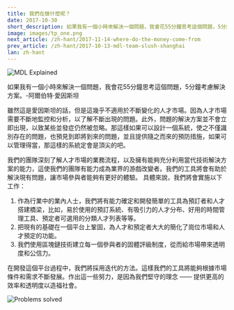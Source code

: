 ```yaml
---
title: 我們在做什麼呢？
date: 2017-10-30
short_description: 如果我有一個小時來解決一個問題，我會花55分鐘思考這個問題，5分鐘考慮解決方案。-阿爾伯特·愛因斯坦
image: images/tp_one.png
next_article: /zh-hant/2017-11-14-where-do-the-money-come-from
prev_article: /zh-hant/2017-10-13-mdl-team-slush-shanghai
lan: zh-hant
---
```


![MDL Explained](https://gateway.ipfs.io/ipfs/QmVqUgtsLLuUmLfEJSpejr36LFmSpnGsBLVKVj28tCkege/MDL%20Explained.jpg)

如果我有一個小時來解決一個問題，我會花55分鐘思考這個問題，5分鐘考慮解決方案。-阿爾伯特·愛因斯坦

雖然這是愛因斯坦的話，但是這幾乎不適用於不斷變化的人才市場。因為人才市場需要不斷地監控和分析，以了解不斷出現的問題。此外，問題的解決方案並不會立即出現，以致某些並發症仍然被忽略。那這樣如果可以設計一個系統，使之不僅識別存在的問題，也預見到即將到來的問題，並且提供隨之而來的預防措施，如果可以管理得當，那這樣的系統定會是頂尖的吧。

我們的團隊深刻了解人才市場的業務流程，以及擁有能夠充分利用當代技術解決方案的能力，這使我們的團隊有能力成為業界的游戲改變者。我們的工具將會有助於解決現有問題，讓市場參與者能夠有更好的體驗。
具體來說，我們將會實施以下工作：

1. 作為行業中的業內人士，我們將有能力確定和開發簡單的工具為預訂者和人才搭建橋梁，比如，易於使用的預訂系統、有吸引力的人才分布、好用的時間管理工具、預定者可選用的分類人才列表等等。
2. 把現有的基礎在一個平台上鞏固，為人才和預定者大大的簡化了崗位市場和人才預定的功能。
3. 我們使用區塊鏈技術建立每一個參與者的固體評級制度，從而給市場帶來透明度和公信力。

在開發這個平台過程中，我們將採用迭代的方法。這樣我們的工具將能夠根據市場條件和需求不斷發展。作出這一些努力，是因為我們堅守的理念 —— 提供更高的效率和透明度以造福社會。

![Problems solved](https://gateway.ipfs.io/ipfs/Qmes4y4RJ2LQot6i3sYoc2QDyhxs4RqHEMHVQBEfjs8V5q/Market%20problems%20solved.jpg)
